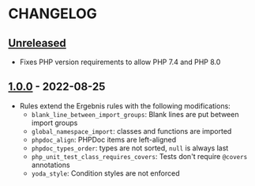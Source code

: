 # CHANGELOG

## [Unreleased]

* Fixes PHP version requirements to allow PHP 7.4 and PHP 8.0

## [1.0.0] - 2022-08-25

* Rules extend the Ergebnis rules with the following modifications:
  * `blank_line_between_import_groups`: Blank lines are put between import groups 
  * `global_namespace_import`: classes and functions are imported
  * `phpdoc_align`: PHPDoc items are left-aligned
  * `phpdoc_types_order`: types are not sorted, `null` is always last
  * `php_unit_test_class_requires_covers`: Tests don't require `@covers` annotations
  * `yoda_style`: Condition styles are not enforced

[Unreleased]: https://github.com/beste/php-cs-fixer-config/compare/1.0.0...main
[1.0.0]: https://github.com/beste/php-cs-fixer-config/tree/1.0.0
